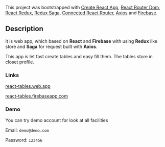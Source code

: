 This project was bootstrapped with [Create React App](https://github.com/facebook/create-react-app), [React Router Dom](https://github.com/ReactTraining/react-router/tree/master/packages/react-router-dom), [React Redux](https://github.com/reduxjs/react-redux), [Redux Saga](https://github.com/redux-saga/redux-saga), [Connected React Router](https://github.com/supasate/connected-react-router), [Axios](https://github.com/axios/axios) and [Firebase](https://github.com/firebase/).

## Description

It is web app, which based on **React** and **Firebase** with using **Redux** like store and **Saga** for request built with **Axios**.

This app is let fast create tables and easy fill them. The tables store in closet profile.

### Links

[react-tables.web.app](https://react-tables.web.app)

[react-tables.firebaseapp.com](https://react-tables.firebaseapp.com)

### Demo

You can try demo account for look at all facilities

Email: `demo@demo.com`

Password: `123456`
